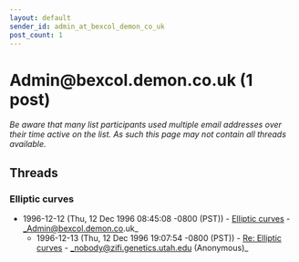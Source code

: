 ```yaml
---
layout: default
sender_id: admin_at_bexcol_demon_co_uk
post_count: 1
---
```


# Admin<span>@</span>bexcol.demon.co.uk (1 post)

_Be aware that many list participants used multiple email addresses over their time active on the list. As such this page may not contain all threads available._

## Threads

### Elliptic curves
+ 1996-12-12 (Thu, 12 Dec 1996 08:45:08 -0800 (PST)) - [Elliptic curves](/archive/1996/12/c4c12a1f28e055d3b0f04d97dcd50f2b7b0cc269be3dc612d9ba83bedbf519b1) - _Admin@bexcol.demon.co.uk_
  + 1996-12-13 (Thu, 12 Dec 1996 19:07:54 -0800 (PST)) - [Re: Elliptic curves](/archive/1996/12/7c729f4ebdaf305b4f013b60cec659a3e218c96522a2d03843df69c28c56eee1) - _nobody@zifi.genetics.utah.edu (Anonymous)_

